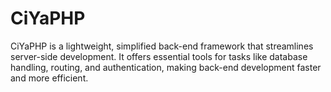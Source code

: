 # CiYaPHP
CiYaPHP is a lightweight, simplified back-end framework that streamlines server-side development. It offers essential tools for tasks like database handling, routing, and authentication, making back-end development faster and more efficient. 
